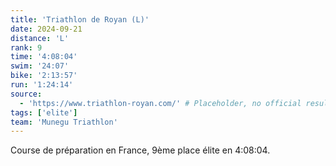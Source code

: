 ```yaml
---
title: 'Triathlon de Royan (L)'
date: 2024-09-21
distance: 'L'
rank: 9
time: '4:08:04'
swim: '24:07'
bike: '2:13:57'
run: '1:24:14'
source:
  - 'https://www.triathlon-royan.com/' # Placeholder, no official results link provided
tags: ['elite']
team: 'Munegu Triathlon'
---
```


Course de préparation en France, 9ème place élite en 4:08:04.
